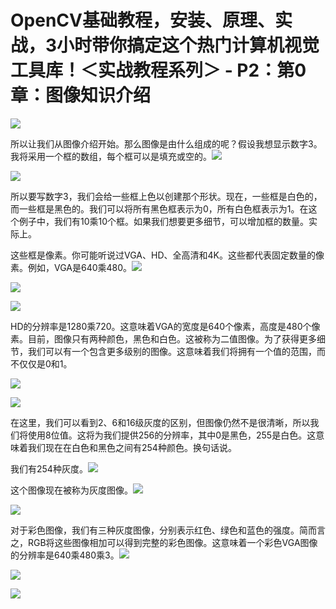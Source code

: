 # OpenCV基础教程，安装、原理、实战，3小时带你搞定这个热门计算机视觉工具库！＜实战教程系列＞ - P2：第0章：图像知识介绍 

![](img/0927cb9227e01b87e39550b44a9db204_0.png)

所以让我们从图像介绍开始。那么图像是由什么组成的呢？假设我想显示数字3。我将采用一个框的数组，每个框可以是填充或空的。![](img/0927cb9227e01b87e39550b44a9db204_2.png)

![](img/0927cb9227e01b87e39550b44a9db204_3.png)

所以要写数字3，我们会给一些框上色以创建那个形状。现在，一些框是白色的，而一些框是黑色的。我们可以将所有黑色框表示为0，所有白色框表示为1。在这个例子中，我们有10乘10个框。如果我们想要更多细节，可以增加框的数量。实际上。

这些框是像素。你可能听说过VGA、HD、全高清和4K。这些都代表固定数量的像素。例如，VGA是640乘480。![](img/0927cb9227e01b87e39550b44a9db204_5.png)

![](img/0927cb9227e01b87e39550b44a9db204_6.png)

![](img/0927cb9227e01b87e39550b44a9db204_7.png)

HD的分辨率是1280乘720。这意味着VGA的宽度是640个像素，高度是480个像素。目前，图像只有两种颜色，黑色和白色。这被称为二值图像。为了获得更多细节，我们可以有一个包含更多级别的图像。这意味着我们将拥有一个值的范围，而不仅仅是0和1。

![](img/0927cb9227e01b87e39550b44a9db204_9.png)

![](img/0927cb9227e01b87e39550b44a9db204_10.png)

在这里，我们可以看到2、6和16级灰度的区别，但图像仍然不是很清晰，所以我们将使用8位值。这将为我们提供256的分辨率，其中0是黑色，255是白色。这意味着我们现在在白色和黑色之间有254种颜色。换句话说。

我们有254种灰度。![](img/0927cb9227e01b87e39550b44a9db204_12.png)

这个图像现在被称为灰度图像。![](img/0927cb9227e01b87e39550b44a9db204_14.png)

![](img/0927cb9227e01b87e39550b44a9db204_15.png)

对于彩色图像，我们有三种灰度图像，分别表示红色、绿色和蓝色的强度。简而言之，RGB将这些图像相加可以得到完整的彩色图像。这意味着一个彩色VGA图像的分辨率是640乘480乘3。![](img/0927cb9227e01b87e39550b44a9db204_17.png)

![](img/0927cb9227e01b87e39550b44a9db204_18.png)

![](img/0927cb9227e01b87e39550b44a9db204_19.png)
